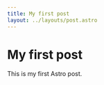 ```yaml
---
title: My first post
layout: ../layouts/post.astro
---
```

# My first post
This is my first Astro post.
